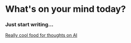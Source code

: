 # What's on your mind today?

### Just start writing...


[Really cool food for thoughts on AI](../ai/ai-predictions-2025.md)
